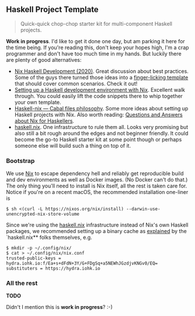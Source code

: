 Haskell Project Template
------------------------
> Quick-quick chop-chop starter kit for multi-component Haskell projects.

**Work in progress**. I'd like to get it done one day, but am parking
it here for the time being. If you're reading this, don't keep your
hopes high, I'm a crap programmer and don't have too much time in my
hands. But luckily there are plenty of good alternatives:

- [Nix Haskell Development (2020)][hs-nix-dev-2020]. Great discussion
  about best practices. Some of the guys there turned those ideas into
  a [finger-licking template][hs-nix-templ] that should cover common
  scenarios. Check it out!
- [Setting up a Haskell development environment with Nix][hs-nix-walkthrough].
  Excellent walk through. You could easily lift the code snippets there
  to whip together your own template.
- [Haskell-nix — Cabal files philosophy][hs-nix-reddit]. Some more ideas
  about setting up Haskell projects with Nix. Also worth reading:
  [Questions and Answers about Nix for Haskellers][hs-nix-q-n-a].
- [haskell.nix][hsnix]. One infrastructure to rule them all. Looks very
  promising but also still a bit rough around the edges and not beginner
  friendly. It could become the go-to Haskell starter kit at some point
  though or perhaps someone else will build such a thing on top of it.


### Bootstrap

We use [Nix][nix] to escape dependency hell and reliably get reproducible
build and dev environments as well as Docker images. (No Docker can't do
that.) The only thing you'll need to install is Nix itself, all the rest
is taken care for. Notice if you're on a recent macOS, the recommended
installation one-liner is

    $ sh <(curl -L https://nixos.org/nix/install) --darwin-use-unencrypted-nix-store-volume

Since we're using the [haskell.nix][hsnix] infrastructure instead of
Nix's own Haskell packages, we recommended setting up a binary cache
as [explained][hsnix.cache] by the `haskell.nix** folks themselves, e.g.

    $ mkdir -p ~/.config/nix/
    $ cat > ~/.config/nix/nix.conf
    trusted-public-keys = hydra.iohk.io:f/Ea+s+dFdN+3Y/G+FDgSq+a5NEWhJGzdjvKNGv0/EQ=
    substituters = https://hydra.iohk.io

### All the rest

**TODO**

Didn't I mention this is **work in progress**? :-)




[hs-nix-dev-2020]: https://discourse.nixos.org/t/nix-haskell-development-2020/6170/9
[hs-nix-q-n-a]: https://github.com/cdepillabout/post-about-nix-and-haskell/blob/master/2019-08-03-q-and-as-about-nix-for-haskellers.md
[hs-nix-reddit]: https://www.reddit.com/r/NixOS/comments/jsxq34/haskellnix_cabal_files_philosophy/
[hs-nix-templ]: https://github.com/utdemir/hs-nix-template
[hs-nix-walkthrough]: https://github.com/aveltras/setting-up-a-haskell-development-environment-with-nix
[hsnix]: https://github.com/input-output-hk/haskell.nix
[hsnix.cache]: https://input-output-hk.github.io/haskell.nix/tutorials/getting-started/#setting-up-the-binary-cache
[nix]: https://nixos.org/
